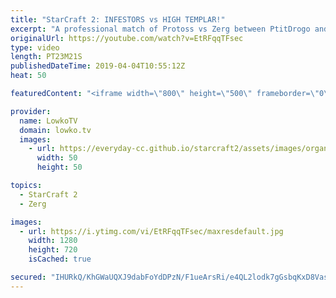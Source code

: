 ```yaml
---
title: "StarCraft 2: INFESTORS vs HIGH TEMPLAR!"
excerpt: "A professional match of Protoss vs Zerg between PtitDrogo and Serral. Subscribe for more videos: http://lowko.tv/youtube More StarCraft 2 casts: https://youtu.be/BfikSEkWzao  Serral is the current World Champion of StarCraft 2. In this game he goes up against PtitDrogo, one of the strongest European"
originalUrl: https://youtube.com/watch?v=EtRFqqTFsec
type: video
length: PT23M21S
publishedDateTime: 2019-04-04T10:55:12Z
heat: 50

featuredContent: "<iframe width=\"800\" height=\"500\" frameborder=\"0\" src=\"https://www.youtube.com/embed/EtRFqqTFsec\" allow=\"accelerometer; autoplay; encrypted-media; gyroscope; picture-in-picture\" allowfullscreen></iframe>"

provider:
  name: LowkoTV
  domain: lowko.tv
  images:
    - url: https://everyday-cc.github.io/starcraft2/assets/images/organizations/lowko.tv-50x50.jpg
      width: 50
      height: 50

topics:
  - StarCraft 2
  - Zerg

images:
  - url: https://i.ytimg.com/vi/EtRFqqTFsec/maxresdefault.jpg
    width: 1280
    height: 720
    isCached: true

secured: "IHURkQ/KhGWaUQXJ9dabFoYdDPzN/F1ueArsRi/e4QL2lodk7gGsbqKxD8VasH3/H8LCWXjPZKof4txYBbnJZKE5ki95ZTzLv/r/k8ML9tI8eNQRaUAE3MT+XgMWxnzwNrOsfKLjK1oR5Ijv3KhXwsMeDvfKz4oBpQquX/uJboQBExGGsO/YaUClxRYF9KjB7zkG9RQag5LYQUUcBDkjPSoMMIMq5Y1agTP2udaLD/Agu44Jk3wIdVykQGy7CWphWIq1/xBPOrRyP6G1JDdjGLqwMJuS//Tr7Mf/zNS5xmD4O4DUAkTY0V55oQBN9Fgj3FQQ0WI4WGx09jzGy+smW6hxoaoNoFAd0nAuDJ0v/YuZEf8fTc0NXQOximgivSHadwmJZLFgPESqz1SvBvo9ZX5biFXuwdPAO37eu6978qE=;uClX/q61uQsVPZiLwQy/EQ=="
---
```


